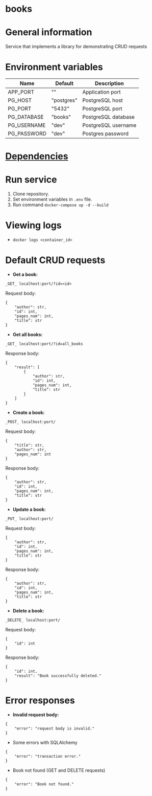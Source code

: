 # books

# General information
Service that implements a library for demonstrating CRUD requests

# Environment variables
 | Name | Default | Description| 
 | --- | --- | --- |
 | APP_PORT | "" | Application port |
 | PG_HOST | "postgres" | PostgreSQL host |
 | PG_PORT | "5432" | PostgreSQL port |
 | PG_DATABASE | "books" | PostgreSQL database |
 | PG_USERNAME | "dev" | PostgreSQL username |
 | PG_PASSWORD | "dev" | Postgres password |

# [Dependencies](requirements.txt)

# Run service
1. Clone repository.
2. Set environment variables in `.env` file.
3. Run command `docker-compose up -d --build`

# Viewing logs
 - `docker logs <container_id>`


# Default CRUD requests
 - **Get a book:**
```
_GET_ localhost:port/?id=<id>
```
Request body:
```
{
    "author": str,
    "id": int,
    "pages_num": int,
    "title": str
}
```

 - **Get all books:**
```
_GET_ localhost:port/?id=all_books
```
Response body:
```
{
    "result": [
        {
            "author": str,
            "id": int,
            "pages_num": int,
            "title": str
        }
    ]
}
```

- **Create a book:**
```
_POST_ localhost:port/
```
Request body:
```
{
    "title": str,
    "author": str,
    "pages_num": int
}
```
Response body:
```
{
    "author": str,
    "id": int,
    "pages_num": int,
    "title": str
}
```

- **Update a book:**
```
_PUT_ localhost:port/
```
Request body:
```
{
    "author": str,
    "id": int,
    "pages_num": int,
    "title": str
}
```
Response body:
```
{
    "author": str,
    "id": int,
    "pages_num": int,
    "title": str
}
```

- **Delete a book:**
```
_DELETE_ localhost:port/
```
Request body:
```
{
    "id": int
}
```
Response body:
```
{
    "id": int,
    "result": "Book successfully deleted."
}
```

# Error responses
 - **Invalid request body:**
```
{
    "error": "request body is invalid."
}
```

- Some errors with SQLAlchemy
```
{
    "error": "transaction error."
}
```

- Book not found (GET and DELETE requests)
```
{
    "error": "Book not found."
}
```